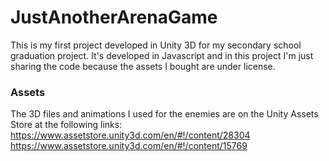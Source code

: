 # JustAnotherArenaGame

This is my first project developed in Unity 3D for my secondary school graduation project.
It's developed in Javascript and in this project I'm just sharing the code because the assets
I bought are under license.

### Assets

The 3D files and animations I used for the enemies are on the Unity Assets Store at the following links:
https://www.assetstore.unity3d.com/en/#!/content/28304
https://www.assetstore.unity3d.com/en/#!/content/15769